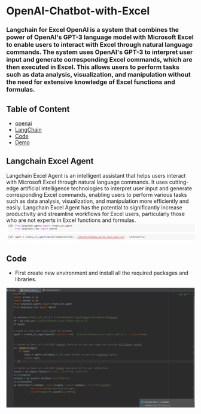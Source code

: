 # OpenAI-Chatbot-with-Excel
### Langchain for Excel OpenAI is a system that combines the power of OpenAI's GPT-3 language model with Microsoft Excel to enable users to interact with Excel through natural language commands. The system uses OpenAI's GPT-3 to interpret user input and generate corresponding Excel commands, which are then executed in Excel. This allows users to perform tasks such as data analysis, visualization, and manipulation without the need for extensive knowledge of Excel functions and formulas.

## Table of Content
  * [openai](#openai)
  * [LangChain](#langchain)
  * [Code](#Code)
  * [Demo](#Demo)

## Langchain Excel Agent
Langchain Excel Agent is an intelligent assistant that helps users interact with Microsoft Excel through natural language commands. It uses cutting-edge artificial intelligence technologies to interpret user input and generate corresponding Excel commands, enabling users to perform various tasks such as data analysis, visualization, and manipulation more efficiently and easily. Langchain Excel Agent has the potential to significantly increase productivity and streamline workflows for Excel users, particularly those who are not experts in Excel functions and formulas.
<img src="LangChainExcelAgent.PNG" alt="">

## Code
 * First create new environment and install all the required packages and libraries.
 <img src="Output_03.PNG" alt="">
